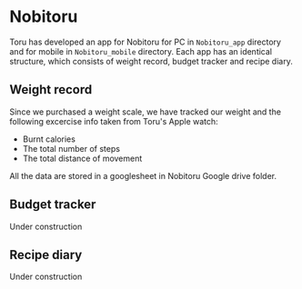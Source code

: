 # Nobitoru

Toru has developed an app for Nobitoru for PC in `Nobitoru_app` directory and for mobile in `Nobitoru_mobile` directory.
Each app has an identical structure, which consists of weight record, budget tracker and recipe diary. 


## Weight record

Since we purchased a weight scale, we have tracked our weight and the following excercise info taken from Toru's Apple watch:

- Burnt calories
- The total number of steps 
- The total distance of movement

All the data are stored in a googlesheet in Nobitoru Google drive folder.


## Budget tracker

Under construction


## Recipe diary

Under construction